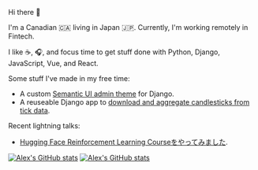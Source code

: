 Hi there :wave:

I'm a Canadian :canada: living in Japan :jp:. Currently, I'm working remotely in Fintech.

I like :coffee:, :headphones:, and focus time to get stuff done with Python, Django, JavaScript, Vue, and React.

Some stuff I've made in my free time:

* A custom [Semantic UI admin theme](https://github.com/globophobe/django-semantic-admin) for Django.
* A reuseable Django app to [download and aggregate candlesticks from tick data](https://github.com/globophobe/django-quant-candles).

Recent lightning talks:

* [Hugging Face Reinforcement Learning Courseをやってみました](https://huggingface.co/spaces/globophobe/mlnagoya-huggingface-rl).

[![Alex's GitHub stats](https://github-readme-stats.vercel.app/api?username=globophobe&count_private=true&show_icons=true&hide=prs,issues,contribs,commits#gh-light-mode-only)](https://github-readme-stats.vercel.app/api?username=globophobe&count_private=true&show_icons=true&hide=prs,issues,contribs,commits#gh-light-mode-only)
[![Alex's GitHub stats](https://github-readme-stats.vercel.app/api?username=globophobe&count_private=true&show_icons=true&hide=prs,issues,contribs,commits&theme=nord#gh-dark-mode-only)](https://github-readme-stats.vercel.app/api?username=globophobe&count_private=true&show_icons=true&hide=prs,issues,contribs,commits&theme=nord#gh-dark-mode-only)
